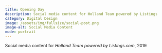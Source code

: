 ```yaml
---
title: Opening Day
description: Social media content for Holland Team powered by Listings.com, 2019
category: Digital Design
image: /assets/img/fullsize/social-post.png
image-alt: Social Media Content
mode: portrait
---
```


Social media content for *Holland Team powered by Listings.com*, 2019